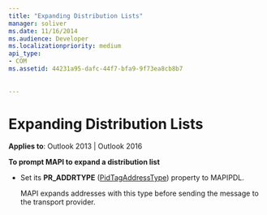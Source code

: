 ```yaml
---
title: "Expanding Distribution Lists"
manager: soliver
ms.date: 11/16/2014
ms.audience: Developer
ms.localizationpriority: medium
api_type:
- COM
ms.assetid: 44231a95-dafc-44f7-bfa9-9f73ea8cb8b7
 
 
---
```


# Expanding Distribution Lists

  
  
**Applies to**: Outlook 2013 | Outlook 2016 
  
 **To prompt MAPI to expand a distribution list**
  
- Set its **PR_ADDRTYPE** ([PidTagAddressType](pidtagaddresstype-canonical-property.md)) property to MAPIPDL.
    
    MAPI expands addresses with this type before sending the message to the transport provider.
    

